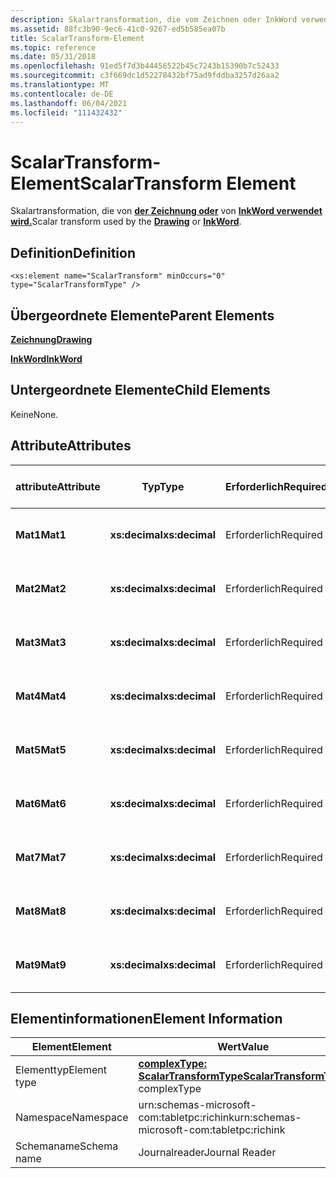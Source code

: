 ```yaml
---
description: Skalartransformation, die vom Zeichnen oder InkWord verwendet wird.
ms.assetid: 88fc3b90-9ec6-41c0-9267-ed5b585ea07b
title: ScalarTransform-Element
ms.topic: reference
ms.date: 05/31/2018
ms.openlocfilehash: 91ed5f7d3b44456522b45c7243b15390b7c52433
ms.sourcegitcommit: c3f669dc1d52278432bf75ad9fddba3257d26aa2
ms.translationtype: MT
ms.contentlocale: de-DE
ms.lasthandoff: 06/04/2021
ms.locfileid: "111432432"
---
```

# <a name="scalartransform-element"></a><span data-ttu-id="8bf5b-103">ScalarTransform-Element</span><span class="sxs-lookup"><span data-stu-id="8bf5b-103">ScalarTransform Element</span></span>

<span data-ttu-id="8bf5b-104">Skalartransformation, die von [**der Zeichnung oder**](drawing-element.md) von [**InkWord verwendet wird.**](inkword-element.md)</span><span class="sxs-lookup"><span data-stu-id="8bf5b-104">Scalar transform used by the [**Drawing**](drawing-element.md) or [**InkWord**](inkword-element.md).</span></span>

## <a name="definition"></a><span data-ttu-id="8bf5b-105">Definition</span><span class="sxs-lookup"><span data-stu-id="8bf5b-105">Definition</span></span>

``` syntax
<xs:element name="ScalarTransform" minOccurs="0" type="ScalarTransformType" />
```

## <a name="parent-elements"></a><span data-ttu-id="8bf5b-106">Übergeordnete Elemente</span><span class="sxs-lookup"><span data-stu-id="8bf5b-106">Parent Elements</span></span>

[<span data-ttu-id="8bf5b-107">**Zeichnung**</span><span class="sxs-lookup"><span data-stu-id="8bf5b-107">**Drawing**</span></span>](drawing-element.md)

[<span data-ttu-id="8bf5b-108">**InkWord**</span><span class="sxs-lookup"><span data-stu-id="8bf5b-108">**InkWord**</span></span>](inkword-element.md)

## <a name="child-elements"></a><span data-ttu-id="8bf5b-109">Untergeordnete Elemente</span><span class="sxs-lookup"><span data-stu-id="8bf5b-109">Child Elements</span></span>

<span data-ttu-id="8bf5b-110">Keine</span><span class="sxs-lookup"><span data-stu-id="8bf5b-110">None.</span></span>

## <a name="attributes"></a><span data-ttu-id="8bf5b-111">Attribute</span><span class="sxs-lookup"><span data-stu-id="8bf5b-111">Attributes</span></span>



| <span data-ttu-id="8bf5b-112">attribute</span><span class="sxs-lookup"><span data-stu-id="8bf5b-112">Attribute</span></span> | <span data-ttu-id="8bf5b-113">Typ</span><span class="sxs-lookup"><span data-stu-id="8bf5b-113">Type</span></span>           | <span data-ttu-id="8bf5b-114">Erforderlich</span><span class="sxs-lookup"><span data-stu-id="8bf5b-114">Required</span></span> | <span data-ttu-id="8bf5b-115">BESCHREIBUNG</span><span class="sxs-lookup"><span data-stu-id="8bf5b-115">Description</span></span> | <span data-ttu-id="8bf5b-116">Mögliche Werte</span><span class="sxs-lookup"><span data-stu-id="8bf5b-116">Possible Values</span></span>     |
|-----------|----------------|----------|-------------|---------------------|
| <span data-ttu-id="8bf5b-117">**Mat1**</span><span class="sxs-lookup"><span data-stu-id="8bf5b-117">**Mat1**</span></span>  | <span data-ttu-id="8bf5b-118">**xs:decimal**</span><span class="sxs-lookup"><span data-stu-id="8bf5b-118">**xs:decimal**</span></span> | <span data-ttu-id="8bf5b-119">Erforderlich</span><span class="sxs-lookup"><span data-stu-id="8bf5b-119">Required</span></span> |             | <span data-ttu-id="8bf5b-120">Eine beliebige Dezimalzahl.</span><span class="sxs-lookup"><span data-stu-id="8bf5b-120">Any decimal number.</span></span> |
| <span data-ttu-id="8bf5b-121">**Mat2**</span><span class="sxs-lookup"><span data-stu-id="8bf5b-121">**Mat2**</span></span>  | <span data-ttu-id="8bf5b-122">**xs:decimal**</span><span class="sxs-lookup"><span data-stu-id="8bf5b-122">**xs:decimal**</span></span> | <span data-ttu-id="8bf5b-123">Erforderlich</span><span class="sxs-lookup"><span data-stu-id="8bf5b-123">Required</span></span> |             | <span data-ttu-id="8bf5b-124">Eine beliebige Dezimalzahl.</span><span class="sxs-lookup"><span data-stu-id="8bf5b-124">Any decimal number.</span></span> |
| <span data-ttu-id="8bf5b-125">**Mat3**</span><span class="sxs-lookup"><span data-stu-id="8bf5b-125">**Mat3**</span></span>  | <span data-ttu-id="8bf5b-126">**xs:decimal**</span><span class="sxs-lookup"><span data-stu-id="8bf5b-126">**xs:decimal**</span></span> | <span data-ttu-id="8bf5b-127">Erforderlich</span><span class="sxs-lookup"><span data-stu-id="8bf5b-127">Required</span></span> |             | <span data-ttu-id="8bf5b-128">Eine beliebige Dezimalzahl.</span><span class="sxs-lookup"><span data-stu-id="8bf5b-128">Any decimal number.</span></span> |
| <span data-ttu-id="8bf5b-129">**Mat4**</span><span class="sxs-lookup"><span data-stu-id="8bf5b-129">**Mat4**</span></span>  | <span data-ttu-id="8bf5b-130">**xs:decimal**</span><span class="sxs-lookup"><span data-stu-id="8bf5b-130">**xs:decimal**</span></span> | <span data-ttu-id="8bf5b-131">Erforderlich</span><span class="sxs-lookup"><span data-stu-id="8bf5b-131">Required</span></span> |             | <span data-ttu-id="8bf5b-132">Eine beliebige Dezimalzahl.</span><span class="sxs-lookup"><span data-stu-id="8bf5b-132">Any decimal number.</span></span> |
| <span data-ttu-id="8bf5b-133">**Mat5**</span><span class="sxs-lookup"><span data-stu-id="8bf5b-133">**Mat5**</span></span>  | <span data-ttu-id="8bf5b-134">**xs:decimal**</span><span class="sxs-lookup"><span data-stu-id="8bf5b-134">**xs:decimal**</span></span> | <span data-ttu-id="8bf5b-135">Erforderlich</span><span class="sxs-lookup"><span data-stu-id="8bf5b-135">Required</span></span> |             | <span data-ttu-id="8bf5b-136">Eine beliebige Dezimalzahl.</span><span class="sxs-lookup"><span data-stu-id="8bf5b-136">Any decimal number.</span></span> |
| <span data-ttu-id="8bf5b-137">**Mat6**</span><span class="sxs-lookup"><span data-stu-id="8bf5b-137">**Mat6**</span></span>  | <span data-ttu-id="8bf5b-138">**xs:decimal**</span><span class="sxs-lookup"><span data-stu-id="8bf5b-138">**xs:decimal**</span></span> | <span data-ttu-id="8bf5b-139">Erforderlich</span><span class="sxs-lookup"><span data-stu-id="8bf5b-139">Required</span></span> |             | <span data-ttu-id="8bf5b-140">Eine beliebige Dezimalzahl.</span><span class="sxs-lookup"><span data-stu-id="8bf5b-140">Any decimal number.</span></span> |
| <span data-ttu-id="8bf5b-141">**Mat7**</span><span class="sxs-lookup"><span data-stu-id="8bf5b-141">**Mat7**</span></span>  | <span data-ttu-id="8bf5b-142">**xs:decimal**</span><span class="sxs-lookup"><span data-stu-id="8bf5b-142">**xs:decimal**</span></span> | <span data-ttu-id="8bf5b-143">Erforderlich</span><span class="sxs-lookup"><span data-stu-id="8bf5b-143">Required</span></span> |             | <span data-ttu-id="8bf5b-144">Eine beliebige Dezimalzahl.</span><span class="sxs-lookup"><span data-stu-id="8bf5b-144">Any decimal number.</span></span> |
| <span data-ttu-id="8bf5b-145">**Mat8**</span><span class="sxs-lookup"><span data-stu-id="8bf5b-145">**Mat8**</span></span>  | <span data-ttu-id="8bf5b-146">**xs:decimal**</span><span class="sxs-lookup"><span data-stu-id="8bf5b-146">**xs:decimal**</span></span> | <span data-ttu-id="8bf5b-147">Erforderlich</span><span class="sxs-lookup"><span data-stu-id="8bf5b-147">Required</span></span> |             | <span data-ttu-id="8bf5b-148">Eine beliebige Dezimalzahl.</span><span class="sxs-lookup"><span data-stu-id="8bf5b-148">Any decimal number.</span></span> |
| <span data-ttu-id="8bf5b-149">**Mat9**</span><span class="sxs-lookup"><span data-stu-id="8bf5b-149">**Mat9**</span></span>  | <span data-ttu-id="8bf5b-150">**xs:decimal**</span><span class="sxs-lookup"><span data-stu-id="8bf5b-150">**xs:decimal**</span></span> | <span data-ttu-id="8bf5b-151">Erforderlich</span><span class="sxs-lookup"><span data-stu-id="8bf5b-151">Required</span></span> |             | <span data-ttu-id="8bf5b-152">Eine beliebige Dezimalzahl.</span><span class="sxs-lookup"><span data-stu-id="8bf5b-152">Any decimal number.</span></span> |



 

## <a name="element-information"></a><span data-ttu-id="8bf5b-153">Elementinformationen</span><span class="sxs-lookup"><span data-stu-id="8bf5b-153">Element Information</span></span>



| <span data-ttu-id="8bf5b-154">Element</span><span class="sxs-lookup"><span data-stu-id="8bf5b-154">Element</span></span>      | <span data-ttu-id="8bf5b-155">Wert</span><span class="sxs-lookup"><span data-stu-id="8bf5b-155">Value</span></span>                                                                       |
|--------------|-----------------------------------------------------------------------------|
| <span data-ttu-id="8bf5b-156">Elementtyp</span><span class="sxs-lookup"><span data-stu-id="8bf5b-156">Element type</span></span> | <span data-ttu-id="8bf5b-157">[**complexType: ScalarTransformType**](scalartransformtype-complex-type.md)</span><span class="sxs-lookup"><span data-stu-id="8bf5b-157">[**ScalarTransformType**](scalartransformtype-complex-type.md) complexType</span></span> |
| <span data-ttu-id="8bf5b-158">Namespace</span><span class="sxs-lookup"><span data-stu-id="8bf5b-158">Namespace</span></span>    | <span data-ttu-id="8bf5b-159">urn:schemas-microsoft-com:tabletpc:richink</span><span class="sxs-lookup"><span data-stu-id="8bf5b-159">urn:schemas-microsoft-com:tabletpc:richink</span></span>                                  |
| <span data-ttu-id="8bf5b-160">Schemaname</span><span class="sxs-lookup"><span data-stu-id="8bf5b-160">Schema name</span></span>  | <span data-ttu-id="8bf5b-161">Journalreader</span><span class="sxs-lookup"><span data-stu-id="8bf5b-161">Journal Reader</span></span>                                                              |



 

 

 



